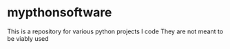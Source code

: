 # mypthonsoftware
This is a repository for various python projects I code
They are not meant to be viably used
